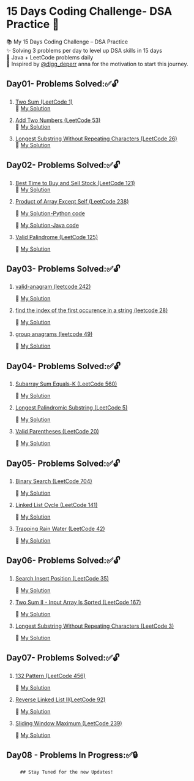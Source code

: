 # 15 Days Coding Challenge- DSA Practice 🚀

📚 My 15 Days Coding Challenge – DSA Practice  
✨ Solving 3 problems per day to level up DSA skills in 15 days  
📌 Java + LeetCode problems daily  
🙏 Inspired by [@digg_deperr](https://github.com/diggdeeper) anna for the motivation to start this journey.


## Day01- Problems Solved:✅🔓 

1. [Two Sum (LeetCode 1)](https://leetcode.com/problems/two-sum/)  
   🔗 [My Solution](https://github.com/GayathriPrasanna/15-Days-DSA-Challenge/blob/2b5b89f0328f888634ffaa4b8b9d59da01676216/1-two-sum/two-sum.java)

2. [Add Two Numbers (LeetCode 53)](https://leetcode.com/problems/add-two-numbers/)  
   🔗 [My Solution](https://github.com/GayathriPrasanna/15-Days-DSA-Challenge/tree/8dfde14eea9de0a5e299857327b69fdd135e1ef3/26-remove-duplicates-from-sorted-array)

3. [Longest Substring Without Repeating Characters (LeetCode 26)](https://leetcode.com/problems/longest-substring-without-repeating-characters/)  
   🔗 [My Solution](https://github.com/GayathriPrasanna/15-Days-DSA-Challenge/tree/ab1f77570cc65cf6e798e0294dbdeec7a75eda05/53-maximum-subarray)


## Day02- Problems Solved:✅🔓

   1. [Best Time to Buy and Sell Stock (LeetCode 121)](https://leetcode.com/problems/best-time-to-buy-and-sell-stock/)  
   🔗 [My Solution](https://github.com/GayathriPrasanna/15-Days-DSA-Challenge/blob/a33a116d2e4ea6808839b1040020698b9a91af8e/121-best-time-to-buy-and-sell-stock/best-time-to-buy-and-sell-stock.java)

2. [Product of Array Except Self (LeetCode 238)](https://leetcode.com/problems/product-of-array-except-self/)  

   🔗 [My Solution-Python code](https://github.com/GayathriPrasanna/15-Days-DSA-Challenge/blob/9c25894f842ea4cded53fee128e4ae8cb306be99/238-product-of-array-except-self/product-of-array-except-self.py)

   🔗 [My Solution-Java code](https://github.com/GayathriPrasanna/15-Days-DSA-Challenge/blob/9c25894f842ea4cded53fee128e4ae8cb306be99/238-product-of-array-except-self/product-of-array-except-self.java)

3. [Valid Palindrome (LeetCode 125)](https://leetcode.com/problems/valid-palindrome/) 

   🔗 [My Solution](https://github.com/GayathriPrasanna/15-Days-DSA-Challenge/blob/9c25894f842ea4cded53fee128e4ae8cb306be99/125-valid-palindrome/valid-palindrome.java)


## Day03- Problems Solved:✅🔓

1. [valid-anagram (leetcode 242)](https://leetcode.com/problems/valid-anagram/description/)

   🔗 [My Solution](https://github.com/GayathriPrasanna/15-Days-DSA-Challenge/blob/7701b282ce7b81506aca9f9e112d40b314fb9b9f/242-valid-anagram/valid-anagram.java)

2. [find the index of the first occurence in a string (leetcode 28)](https://leetcode.com/problems/find-the-index-of-the-first-occurrence-in-a-string/)
   
   🔗 [My Solution](https://github.com/GayathriPrasanna/15-Days-DSA-Challenge/blob/7701b282ce7b81506aca9f9e112d40b314fb9b9f/28-find-the-index-of-the-first-occurrence-in-a-string/find-the-index-of-the-first-occurrence-in-a-string.java)
3. [group anagrams (leetcode 49) ](https://leetcode.com/problems/group-anagrams/)
     
   🔗 [My Solution](https://github.com/GayathriPrasanna/15-Days-DSA-Challenge/blob/7701b282ce7b81506aca9f9e112d40b314fb9b9f/49-group-anagrams/group-anagrams.java)


## Day04- Problems Solved:✅🔓

1. [ Subarray Sum Equals-K (LeetCode 560)]( https://leetcode.com/problems/subarray-sum-equals-k/)

   🔗 [My Solution](https://github.com/GayathriPrasanna/15-Days-DSA-Challenge/blob/810d5bcd639f904d78493c4507e234e5872b9d1b/560-subarray-sum-equals-k/subarray-sum-equals-k.java)
   
2. [Longest Palindromic Substring (LeetCode 5)](om/problems/longest-palindromic-substring/)
   
   🔗 [My Solution](https://github.com/GayathriPrasanna/15-Days-DSA-Challenge/blob/810d5bcd639f904d78493c4507e234e5872b9d1b/5-longest-palindromic-substring/longest-palindromic-substring.java)
   
3. [Valid Parentheses (LeetCode 20)](https://leetcode.com/problems/valid-parentheses/)
     
   🔗 [My Solution](https://github.com/GayathriPrasanna/15-Days-DSA-Challenge/tree/810d5bcd639f904d78493c4507e234e5872b9d1b/20-valid-parentheses)


## Day05- Problems Solved:✅🔓

1. [Binary Search (LeetCode 704)](https://leetcode.com/problems/binary-search/)

   🔗 [My Solution](https://github.com/GayathriPrasanna/15-Days-DSA-Challenge/blob/3f80af53104679eb12afa7f2d9c483d78881608c/792-binary-search/binary-search.java)
   
2. [Linked List Cycle (LeetCode 141)](https://leetcode.com/problems/linked-list-cycle/)
   
   🔗 [My Solution](https://github.com/GayathriPrasanna/15-Days-DSA-Challenge/tree/3f80af53104679eb12afa7f2d9c483d78881608c/141-linked-list-cycle)
   
3. [Trapping Rain Water (LeetCode 42)](https://leetcode.com/problems/trapping-rain-water/description/)
     
   🔗 [My Solution](https://github.com/GayathriPrasanna/15-Days-DSA-Challenge/blob/3f80af53104679eb12afa7f2d9c483d78881608c/42-trapping-rain-water/trapping-rain-water.java)


## Day06- Problems Solved:✅🔓

1. [Search Insert Position (LeetCode 35)](https://leetcode.com/problems/search-insert-position)

   🔗 [My Solution](https://github.com/GayathriPrasanna/15-Days-DSA-Challenge/blob/ce448bc66555f7fa3dc47f05b665a314b6996a03/35-search-insert-position/search-insert-position.java)
   
2. [Two Sum II - Input Array Is Sorted (LeetCode 167)](https://leetcode.com/problems/two-sum-ii-input-array-is-sorted)
   
   🔗 [My Solution](https://github.com/GayathriPrasanna/15-Days-DSA-Challenge/tree/ce448bc66555f7fa3dc47f05b665a314b6996a03/167-two-sum-ii-input-array-is-sorted)
   
3. [Longest Substring Without Repeating Characters (LeetCode 3)](https://leetcode.com/problems/longest-substring-without-repeating-characters)
     
   🔗 [My Solution](https://github.com/GayathriPrasanna/15-Days-DSA-Challenge/blob/ce448bc66555f7fa3dc47f05b665a314b6996a03/3-longest-substring-without-repeating-characters/longest-substring-without-repeating-characters.java)


## Day07- Problems Solved:✅🔓

1. [132 Pattern (LeetCode 456)](https://leetcode.com/problems/132-pattern/)

   🔗 [My Solution](https://github.com/GayathriPrasanna/15-Days-DSA-Challenge/blob/4b31448a4e64ff81a70bc805a995af05246d2980/456-132-pattern/132-pattern.java)
   
2. [Reverse Linked List II(LeetCode 92)](https://leetcode.com/problems/reverse-linked-list-ii/)
   
   🔗 [My Solution](https://github.com/GayathriPrasanna/15-Days-DSA-Challenge/blob/4b31448a4e64ff81a70bc805a995af05246d2980/92-reverse-linked-list-ii/reverse-linked-list-ii.java)
   
3. [Sliding Window Maximum (LeetCode 239)](https://leetcode.com/problems/sliding-window-maximum/)
     
   🔗 [My Solution](https://github.com/GayathriPrasanna/15-Days-DSA-Challenge/blob/4b31448a4e64ff81a70bc805a995af05246d2980/239-sliding-window-maximum/sliding-window-maximum.java)



## Day08 - Problems In Progress:✅🔒 
         ## Stay Tuned for the new Updates!

